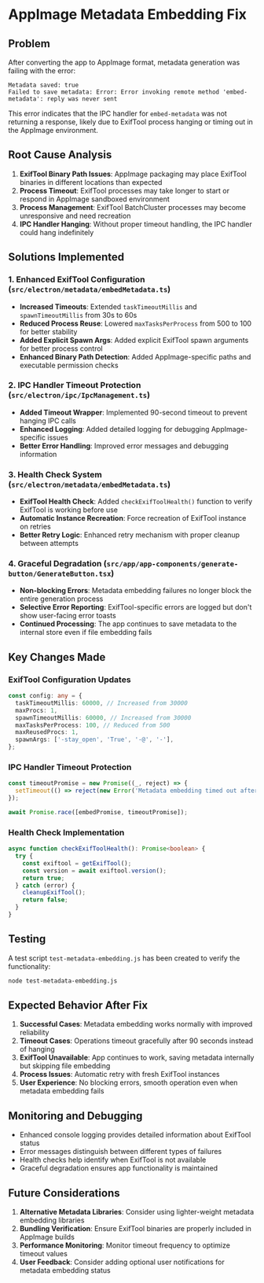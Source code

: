 # AppImage Metadata Embedding Fix

## Problem
After converting the app to AppImage format, metadata generation was failing with the error:
```
Metadata saved: true
Failed to save metadata: Error: Error invoking remote method 'embed-metadata': reply was never sent
```

This error indicates that the IPC handler for `embed-metadata` was not returning a response, likely due to ExifTool process hanging or timing out in the AppImage environment.

## Root Cause Analysis
1. **ExifTool Binary Path Issues**: AppImage packaging may place ExifTool binaries in different locations than expected
2. **Process Timeout**: ExifTool processes may take longer to start or respond in AppImage sandboxed environment
3. **Process Management**: ExifTool BatchCluster processes may become unresponsive and need recreation
4. **IPC Handler Hanging**: Without proper timeout handling, the IPC handler could hang indefinitely

## Solutions Implemented

### 1. Enhanced ExifTool Configuration (`src/electron/metadata/embedMetadata.ts`)
- **Increased Timeouts**: Extended `taskTimeoutMillis` and `spawnTimeoutMillis` from 30s to 60s
- **Reduced Process Reuse**: Lowered `maxTasksPerProcess` from 500 to 100 for better stability
- **Added Explicit Spawn Args**: Added explicit ExifTool spawn arguments for better process control
- **Enhanced Binary Path Detection**: Added AppImage-specific paths and executable permission checks

### 2. IPC Handler Timeout Protection (`src/electron/ipc/IpcManagement.ts`)
- **Added Timeout Wrapper**: Implemented 90-second timeout to prevent hanging IPC calls
- **Enhanced Logging**: Added detailed logging for debugging AppImage-specific issues
- **Better Error Handling**: Improved error messages and debugging information

### 3. Health Check System (`src/electron/metadata/embedMetadata.ts`)
- **ExifTool Health Check**: Added `checkExifToolHealth()` function to verify ExifTool is working before use
- **Automatic Instance Recreation**: Force recreation of ExifTool instance on retries
- **Better Retry Logic**: Enhanced retry mechanism with proper cleanup between attempts

### 4. Graceful Degradation (`src/app/app-components/generate-button/GenerateButton.tsx`)
- **Non-blocking Errors**: Metadata embedding failures no longer block the entire generation process
- **Selective Error Reporting**: ExifTool-specific errors are logged but don't show user-facing error toasts
- **Continued Processing**: The app continues to save metadata to the internal store even if file embedding fails

## Key Changes Made

### ExifTool Configuration Updates
```typescript
const config: any = {
  taskTimeoutMillis: 60000, // Increased from 30000
  maxProcs: 1,
  spawnTimeoutMillis: 60000, // Increased from 30000
  maxTasksPerProcess: 100, // Reduced from 500
  maxReusedProcs: 1,
  spawnArgs: ['-stay_open', 'True', '-@', '-'],
};
```

### IPC Handler Timeout Protection
```typescript
const timeoutPromise = new Promise((_, reject) => {
  setTimeout(() => reject(new Error('Metadata embedding timed out after 90 seconds')), 90000);
});

await Promise.race([embedPromise, timeoutPromise]);
```

### Health Check Implementation
```typescript
async function checkExifToolHealth(): Promise<boolean> {
  try {
    const exiftool = getExifTool();
    const version = await exiftool.version();
    return true;
  } catch (error) {
    cleanupExifTool();
    return false;
  }
}
```

## Testing
A test script `test-metadata-embedding.js` has been created to verify the functionality:
```bash
node test-metadata-embedding.js
```

## Expected Behavior After Fix
1. **Successful Cases**: Metadata embedding works normally with improved reliability
2. **Timeout Cases**: Operations timeout gracefully after 90 seconds instead of hanging
3. **ExifTool Unavailable**: App continues to work, saving metadata internally but skipping file embedding
4. **Process Issues**: Automatic retry with fresh ExifTool instances
5. **User Experience**: No blocking errors, smooth operation even when metadata embedding fails

## Monitoring and Debugging
- Enhanced console logging provides detailed information about ExifTool status
- Error messages distinguish between different types of failures
- Health checks help identify when ExifTool is not available
- Graceful degradation ensures app functionality is maintained

## Future Considerations
1. **Alternative Metadata Libraries**: Consider using lighter-weight metadata embedding libraries
2. **Bundling Verification**: Ensure ExifTool binaries are properly included in AppImage builds
3. **Performance Monitoring**: Monitor timeout frequency to optimize timeout values
4. **User Feedback**: Consider adding optional user notifications for metadata embedding status
